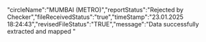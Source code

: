 "circleName":"MUMBAI (METRO)","reportStatus":"Rejected by Checker","fileReceivedStatus":"true","timeStamp":"23.01.2025 18:24:43","revisedFileStatus":"TRUE","message":"Data successfully extracted and mapped "

